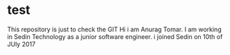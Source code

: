 # test
This repository is just to check the GIT
Hi i am Anurag Tomar. I am working in Sedin Technology as a junior software engineer.
i joined Sedin on 10th of JUly 2017
